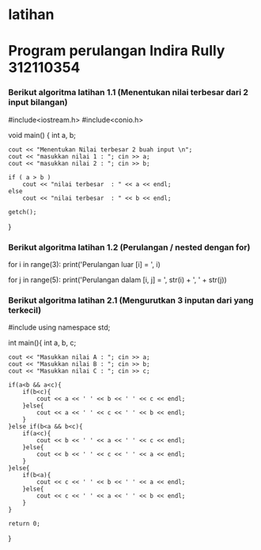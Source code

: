 # latihan
# Program perulangan Indira Rully 312110354

### Berikut algoritma latihan 1.1 (Menentukan nilai terbesar dari 2 input bilangan)

#include<iostream.h>
#include<conio.h>

void main() {
    int a, b;

    cout << "Menentukan Nilai terbesar 2 buah input \n";
    cout << "masukkan nilai 1 : "; cin >> a;
    cout << "masukkan nilai 2 : "; cin >> b;

    if ( a > b )
        cout << "nilai terbesar  : " << a << endl;
    else
        cout << "nilai terbesar  : " << b << endl;

    getch();
}

### Berikut algoritma latihan 1.2 (Perulangan / nested dengan for)

for i in range(3):
  print('Perulangan luar [i] = ', i)

for j in range(5):
  print('Perulangan dalam [i, j] = ', str(i) + ', ' + str(j))

### Berikut algoritma latihan 2.1 (Mengurutkan 3 inputan dari yang terkecil)

#include <iostream>
using namespace std;

int main(){
    int a, b, c;

    cout << "Masukkan nilai A : "; cin >> a;
    cout << "Masukkan nilai B : "; cin >> b;
    cout << "Masukkan nilai C : "; cin >> c;

    if(a<b && a<c){
        if(b<c){
            cout << a << ' ' << b << ' ' << c << endl;
        }else{
            cout << a << ' ' << c << ' ' << b << endl;
        }
    }else if(b<a && b<c){
        if(a<c){
            cout << b << ' ' << a << ' ' << c << endl;
        }else{
            cout << b << ' ' << c << ' ' << a << endl;
        }
    }else{
        if(b<a){
            cout << c << ' ' << b << ' ' << a << endl;
        }else{
            cout << c << ' ' << a << ' ' << b << endl;
        }
    }

    return 0;
}
